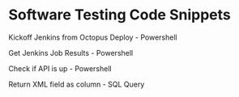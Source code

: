 # Software Testing Code Snippets

Kickoff Jenkins from Octopus Deploy - Powershell

Get Jenkins Job Results - Powershell

Check if API is up - Powershell

Return XML field as column - SQL Query
